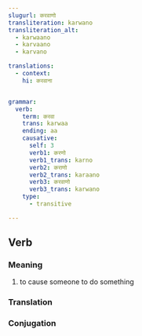 ```yaml
---
slugurl: करवाणो
transliteration: karwano
transliteration_alt:
  - karwaano
  - karvaano
  - karvano

translations:
  - context:
    hi: करवाना


grammar:
  verb:
    term: करवा
    trans: karwaa
    ending: aa
    causative:
      self: 3
      verb1: करणो
      verb1_trans: karno
      verb2: कराणो
      verb2_trans: karaano
      verb3: करवाणो
      verb3_trans: karwano
    type:
      - transitive

---
```


## Verb

### Meaning

<word-meanings>

1. to cause someone to do something  

</word-meanings>

### Translation

<translation :translation="translations" ></translation>

### Conjugation

<verb-conj :grammar="grammar" ></verb-conj>

